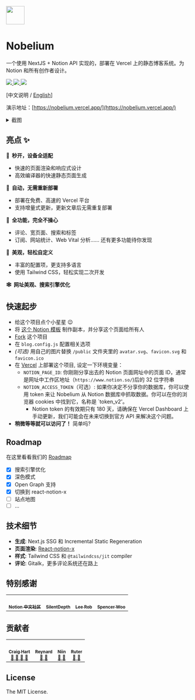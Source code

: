 <img src="Nobelium-Logo.svg" width="50" height="50">

# Nobelium

一个使用 NextJS + Notion API 实现的，部署在 Vercel 上的静态博客系统。为 Notion 和所有创作者设计。

<p>
  <a aria-label="GitHub commit activity" href="https://github.com/craigary/nobelium/commits/main" title="GitHub commit activity">
    <img src="https://img.shields.io/github/commit-activity/m/craigary/nobelium?style=for-the-badge">
  </a>
  <a aria-label="GitHub contributors" href="https://github.com/craigary/nobelium/graphs/contributors" title="GitHub contributors">
    <img src="https://img.shields.io/github/contributors/craigary/nobelium?color=orange&style=for-the-badge">
  </a>
  <a aria-label="Build status" href="#" title="Build status">
    <img src="https://img.shields.io/github/deployments/craigary/nobelium/Preview?logo=Vercel&style=for-the-badge">
  </a>
</p>

[中文说明 / [English](README.md)]

演示地址：[https://nobelium.vercel.app/](https://nobelium.vercel.app/)

<details><summary>截图</summary>
<img src="https://github.com/craigary/nobelium/blob/main/desktop.png?raw=true">
</details>

## 亮点 ✨

**🚀 &nbsp;秒开，设备全适配**

- 快速的页面渲染和响应式设计
- 高效编译器的快速静态页面生成

**🤖 &nbsp;自动，无需重新部署**

- 部署在免费、高速的 Vercel 平台
- 支持增量式更新，更新文章后无需重复部署

**🚙 &nbsp;全功能，完全不操心**

- 评论、宽页面、搜索和标签
- 订阅、网站统计、Web Vital 分析…… 还有更多功能待你发现

**🎨 &nbsp;美观，轻松自定义**

- 丰富的配置项，更支持多语言
- 使用 Tailwind CSS，轻松实现二次开发

**🕸 &nbsp;网址美观、搜索引擎优化**

## 快速起步

- 给这个项目点个小星星 😉
- 将 [这个 Notion 模板](https://www.notion.so/68be9021bca34b8e89f0246f27e608df) 制作副本，并分享这个页面给所有人
- [Fork](https://github.com/craigary/nobelium/fork) 这个项目
- 在 `blog.config.js` 配置相关选项
- _(可选)_ 用自己的图片替换 `/public` 文件夹里的 `avatar.svg`、`favicon.svg` 和 `favicon.ico`
- 在 [Vercel](https://vercel.com) 上部署这个项目, 设定一下环境变量：
  - `NOTION_PAGE_ID`: 你刚刚分享出去的 Notion 页面网址中的页面 ID，通常是网址中工作区地址（`https://www.notion.so/`)后的 32 位字符串
  - `NOTION_ACCESS_TOKEN`（可选）: 如果你决定不分享你的数据库，你可以使用 token 来让 Nobelium 从 Notion 数据库中抓取数据。你可以在你的浏览器 cookies 中找到它，名称是 `token_v2'。
    - Notion token 的有效期只有 180 天，请确保在 Vercel Dashboard 上手动更新，我们可能会在未来切换到官方 API 来解决这个问题。
- **稍微等等就可以访问了！** 简单吗?

## Roadmap

在这里看看我们的 [Roadmap](https://www.notion.so/craigary/Public-Roadmap-3cfc4d0f0ca642ef8f652673c37add22)

- [x] 搜索引擎优化
- [x] 深色模式
- [x] Open Graph 支持
- [x] 切换到 react-notion-x
- [ ] 站点地图
- [ ] ...

## 技术细节

- **生成**: Next.js SSG 和 Incremental Static Regeneration
- **页面渲染**: [React-notion-x](https://github.com/NotionX/react-notion-x)
- **样式**: Tailwind CSS 和 `@tailwindcss/jit` compiler
- **评论**: Gitalk，更多评论系统还在路上

## 特别感谢

<table>
<tr align="left">
    <td align="center"><a href="https://notion.so/cnotion"><img src="https://www.notion.so/image/https%3A%2F%2Fs3-us-west-2.amazonaws.com%2Fsecure.notion-static.com%2F815be1aa-a8bf-46d0-887e-a1c9d18d8ae9%2Fnotion-logo-no-background.png?table=block&id=e1826899-1cd1-4de8-9b1c-ad0de60baa91&width=250&userId=1f77c970-e682-4c02-b9e8-4164924f04ab&cache=v2" width="80px;" alt=""/><br /><sub><b>Notion 中文社区</b></sub></a></td>
    <td align="center"><a href="https://twitter.com/SilentDepthCN"><img src="https://avatars.githubusercontent.com/u/7194254?s=460&u=d8c805acedf5c49ab8e1bfde58b16d7b7fe2b1bb&v=4" width="80px;" alt=""/><br /><sub><b>SilentDepth</b></sub></a></td>
    <td align="center"><a href="https://leerob.io"><img src="https://avatars.githubusercontent.com/u/9113740?s=460&u=6b5c9843f6d345ee178d1171dd3025610312af35&v=4" width="80px;" alt=""/><br /><sub><b>Lee Rob</b></sub></a></td>
    <td align="center"><a href="https://spencerwoo.com"><img src="https://avatars.githubusercontent.com/u/32114380?s=460&u=81d1f9754f354c63ece17a83196be14b51ee1056&v=4" width="80px;" alt=""/><br /><sub><b>Spencer Woo</b></sub></a></td>
  </tr>
</table>

## 贡献者

<table>
<tr align="left">
    <td align="center"><a href="https://github.com/craigary"><img src="https://avatars.githubusercontent.com/u/10571717?s=64&v=4" width="80px;" alt=""/><br /><sub><b>Craig Hart</b></sub></a><br /><a href="https://github.com/craigary/nobelium/commits?author=craigary" title="Owner">🎫 🔧 🎨 🐛</a></td>
    <td align="center"><a href="https://github.com/reycn"><img src="https://avatars.githubusercontent.com/u/11225092?s=64&v=4" width="80px;" alt=""/><br /><sub><b>Reynard</b></sub></a><br /><a href="https://github.com/craigary/nobelium/commits?author=reycn" title="Owner"> 🎨 🐛</a></td>
    <td align="center"><a href="https://github.com/Niinjoy"><img src="https://avatars.githubusercontent.com/u/39721307?s=64&v=4" width="80px;" alt=""/><br /><sub><b>Niin</b></sub></a><br /><a href="https://github.com/craigary/nobelium/commits?author=Niinjoy" title="Owner">🔧 🐛</a></td>
    <td align="center"><a href="https://github.com/ruter"><img src="https://avatars.githubusercontent.com/u/8568876?s=64&v=4" width="80px;" alt=""/><br /><sub><b>Ruter</b></sub></a><br /><a href="https://github.com/craigary/nobelium/commits?author=ruter" title="Owner">🔧 🐛</a></td>
  </tr>
</table>

## License

The MIT License.
